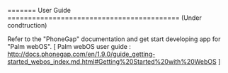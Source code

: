 ======= User Guide ==========================================
(Under condtruction)

Refer to the "PhoneGap" documentation and get start developing app for "Palm webOS".
[ Palm webOS user guide : http://docs.phonegap.com/en/1.9.0/guide_getting-started_webos_index.md.html#Getting%20Started%20with%20WebOS ]
